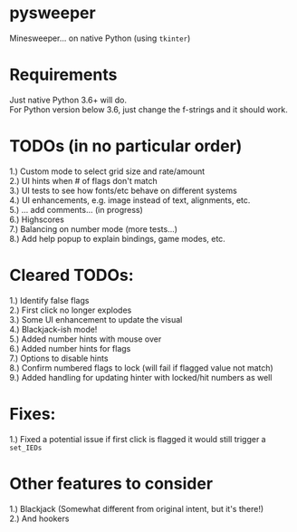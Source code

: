 # pysweeper
Minesweeper... on native Python (using `tkinter`)

# Requirements
Just native Python 3.6+ will do.  
For Python version below 3.6, just change the f-strings and it should work.

# TODOs (in no particular order)
1.) Custom mode to select grid size and rate/amount  
2.) UI hints when # of flags don't match  
3.) UI tests to see how fonts/etc behave on different systems  
4.) UI enhancements, e.g. image instead of text, alignments, etc.  
5.) ... add comments... (in progress)  
6.) Highscores  
7.) Balancing on number mode (more tests...)  
8.) Add help popup to explain bindings, game modes, etc.

# Cleared TODOs:
1.) Identify false flags  
2.) First click no longer explodes  
3.) Some UI enhancement to update the visual  
4.) Blackjack-ish mode!  
5.) Added number hints with mouse over  
6.) Added number hints for flags  
7.) Options to disable hints  
8.) Confirm numbered flags to lock (will fail if flagged value not match)  
9.) Added handling for updating hinter with locked/hit numbers as well

# Fixes:
1.) Fixed a potential issue if first click is flagged it would still trigger a `set_IEDs`

# Other features to consider
1.) Blackjack (Somewhat different from original intent, but it's there!)  
2.) And hookers
